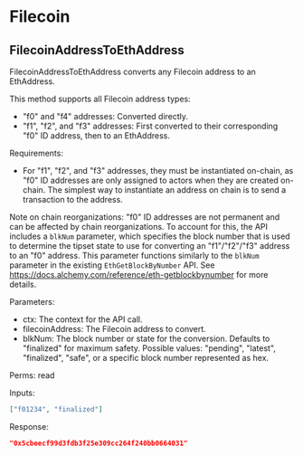 # Filecoin

## FilecoinAddressToEthAddress

FilecoinAddressToEthAddress converts any Filecoin address to an EthAddress.

This method supports all Filecoin address types:

- "f0" and "f4" addresses: Converted directly.
- "f1", "f2", and "f3" addresses: First converted to their corresponding "f0" ID address, then to an EthAddress.

Requirements:

- For "f1", "f2", and "f3" addresses, they must be instantiated on-chain, as "f0" ID addresses are only assigned to actors when they are created on-chain.
  The simplest way to instantiate an address on chain is to send a transaction to the address.

Note on chain reorganizations:
"f0" ID addresses are not permanent and can be affected by chain reorganizations. To account for this,
the API includes a `blkNum` parameter, which specifies the block number that is used to determine the tipset state to use for converting an
"f1"/"f2"/"f3" address to an "f0" address. This parameter functions similarly to the `blkNum` parameter in the existing `EthGetBlockByNumber` API.
See https://docs.alchemy.com/reference/eth-getblockbynumber for more details.

Parameters:

- ctx: The context for the API call.
- filecoinAddress: The Filecoin address to convert.
- blkNum: The block number or state for the conversion. Defaults to "finalized" for maximum safety.
  Possible values: "pending", "latest", "finalized", "safe", or a specific block number represented as hex.

Perms: read

Inputs:

```json
["f01234", "finalized"]
```

Response:

```json
"0x5cbeecf99d3fdb3f25e309cc264f240bb0664031"
```
